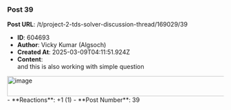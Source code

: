 ### Post 39
**Post URL**: /t/project-2-tds-solver-discussion-thread/169029/39
- **ID**: 604693
- **Author**: Vicky Kumar (Algsoch)
- **Created At**: 2025-03-09T04:11:51.924Z
- **Content**:  
  and this is also working with simple question<br>
<img src="https://europe1.discourse-cdn.com/flex013/uploads/iitm/original/3X/3/b/3b2f71bedf5d8b246e6da38b5f7016c193083daa.png" alt="image" data-base62-sha1="8rzOP58fE4qRzWGIBZNIn0kYP7c" width="690" height="47" data-dominant-color="2E323A">
- **Reactions**: +1 (1)
- **Post Number**: 39

